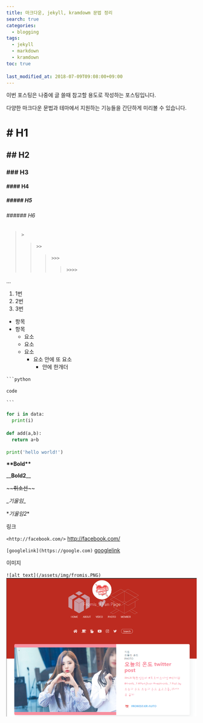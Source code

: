 ```yaml
---
title: 마크다운, jekyll, kramdowm 문법 정리
search: true
categories: 
  - blogging
tags: 
  - jekyll
  - markdown
  - kramdown
toc: true

last_modified_at: 2018-07-09T09:08:00+09:00
---
```


이번 포스팅은 나중에 글 쓸때 참고할 용도로 작성하는 포스팅입니다.

다양한 마크다운 문법과 테마에서 지원하는 기능들을 간단하게 미리볼 수 있습니다.


# # H1

## ## H2

### ### H3

#### #### H4

##### ##### H5

###### ###### H6

> `>`
>> `>>`
>>> `>>>`
>>>> `>>>>`  

...

1. 1번
2. 2번
3. 3번


* 항목
* 항목
  * 요소
  - 요소
  + 요소
    * 요소 안에 또 요소
      * 안에 한개더

` ```python `

`code`

` ``` `

```python
for i in data:
  print(i)
  
def add(a,b):
  return a+b
  
print('hello world!')
```


**\*\*Bold\*\***

\_\___Bold2__\_\_

\~\~~~취소선~~\~\~

\__기울임_\_

\**기울임2*\*

링크  

`<http://facebook.com/>`
<http://facebook.com/>

`[googlelink](https://google.com)`
[googlelink](https://google.com) 

이미지

`![alt text](/assets/img/fromis.PNG)`
![alt text](/assets/img/fromis.PNG)
